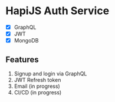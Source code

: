# HapiJS Auth Service

- [x] GraphQL
- [x] JWT
- [x] MongoDB

## Features

1. Signup and login via GraphQL
2. JWT Refresh token
3. Email (in progress)
4. CI/CD (in progress)
